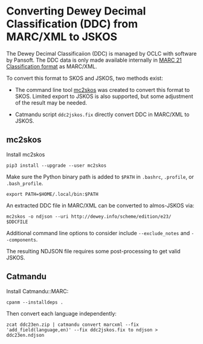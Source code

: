 # Converting Dewey Decimal Classification (DDC) from MARC/XML to JSKOS

The Dewey Decimal Classificaiion (DDC) is managed by OCLC with software by Pansoft. The DDC data is only made available internally in [MARC 21 Classification format](http://www.loc.gov/marc/classification/) as MARC/XML. 

To convert this format to SKOS and JSKOS, two methods exist:

* The command line tool [mc2skos](https://pypi.org/project/mc2skos/) was created to convert this format to SKOS. Limited export to JSKOS is also supported, but some adjustment of the result may be needed.

* Catmandu script `ddc2jskos.fix` directly convert DDC in MARC/XML to JSKOS.

## mc2skos

Install mc2skos

    pip3 install --upgrade --user mc2skos

Make sure the Python binary path is added to `$PATH` in `.bashrc`, `.profile`, or `.bash_profile`.

    export PATH=$HOME/.local/bin:$PATH

An extracted DDC file in MARC/XML can be converted to almos-JSKOS via:

    mc2skos -o ndjson --uri http://dewey.info/scheme/edition/e23/  $DDCFILE

Additional command line options to consider include `--exclude_notes` and `--components`.

The resulting NDJSON file requires some post-processing to get valid JSKOS.

## Catmandu

Install Catmandu::MARC:

    cpanm --installdeps .

Then convert each language independently:

    zcat ddc23en.zip | catmandu convert marcxml --fix 'add_field(language,en)' --fix ddc2jskos.fix to ndjson > ddc23en.ndjson

